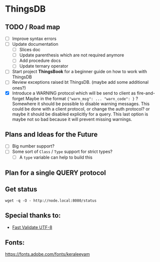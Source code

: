 # ThingsDB

## TODO / Road map

- [ ] Improve syntax errors
- [ ] Update documentation
  - [ ] Slices doc
  - [ ] Update parenthesis which are not required anymore
  - [ ] Add procedure docs
  - [ ] Update ternary operator
- [ ] Start project **ThingsBook** for a beginner guide on how to work with ThingsDB
- [ ] Review exceptions raised bt ThingsDB. (maybe add some additional ones?)
- [x] Introduce a WARNING protocol which will be send to client as fire-and-forget
      Maybe in the format `{"warn_msg": ... "warn_code": }` ?
      Somewhere it should be possible to disable warning messages. This could be
      done with a client protocol, or change the auth protocol? or maybe it should
      be disabled explicitly for a query. This last option is maybe not so bad
      because it will prevent missing warnings.

## Plans and Ideas for the Future
- [ ] Big number support?
- [ ] Some sort of `Class` / `Type` support for strict types?
  - [ ] A `type` variable can help to build this

## Plan for a single QUERY protocol



## Get status

```
wget -q -O - http://node.local:8080/status
```

## Special thanks to:

 - [Fast Validate UTF-8](https://github.com/lemire/fastvalidate-utf-8)

## Fonts:

https://fonts.adobe.com/fonts/keraleeyam
